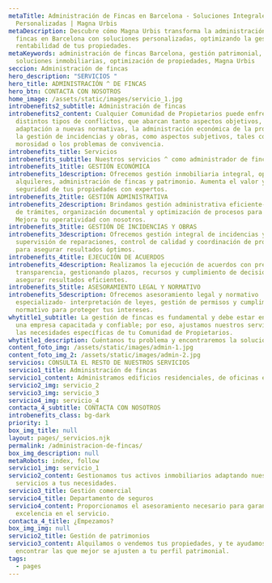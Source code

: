 ```yaml
---
metaTitle: Administración de Fincas en Barcelona - Soluciones Integrales y
  Personalizadas | Magna Urbis
metaDescription: Descubre cómo Magna Urbis transforma la administración de
  fincas en Barcelona con soluciones personalizadas, optimizando la gestión y
  rentabilidad de tus propiedades.
metaKeywords: administración de fincas Barcelona, gestión patrimonial,
  soluciones inmobiliarias, optimización de propiedades, Magna Urbis
seccion: Administración de fincas
hero_description: "SERVICIOS "
hero_title: ADMINISTRACIÓN ^ DE FINCAS
hero_btn: CONTACTA CON NOSOTROS
home_image: /assets/static/images/servicio_1.jpg
introbenefits2_subtitle: Administración de fincas
introbenefits2_content: Cualquier Comunidad de Propietarios puede enfrentar
  distintos tipos de conflictos, que abarcan tanto aspectos objetivos, como la
  adaptación a nuevas normativas, la administración económica de la propiedad o
  la gestión de incidencias y obras, como aspectos subjetivos, tales como la
  morosidad o los problemas de convivencia.
introbenefits_title: Servicios
introbenefits_subtitle: Nuestros servicios ^ como administrador de fincas
introbenefits_1title: GESTIÓN ECONÓMICA
introbenefits_1description: Ofrecemos gestión inmobiliaria integral, optimizando
  alquileres, administración de fincas y patrimonio. Aumenta el valor y
  seguridad de tus propiedades con expertos.
introbenefits_2title: GESTIÓN ADMINISTRATIVA
introbenefits_2description: Brindamos gestión administrativa eficiente- manejo
  de trámites, organización documental y optimización de procesos para empresas.
  Mejora tu operatividad con nosotros.
introbenefits_3title: GESTIÓN DE INCIDENCIAS Y OBRAS
introbenefits_3description: Ofrecemos gestión integral de incidencias y obras-
  supervisión de reparaciones, control de calidad y coordinación de proyectos
  para asegurar resultados óptimos.
introbenefits_4title: EJECUCIÓN DE ACUERDOS
introbenefits_4description: Realizamos la ejecución de acuerdos con precisión y
  transparencia, gestionando plazos, recursos y cumplimiento de decisiones para
  asegurar resultados eficientes.
introbenefits_5title: ASESORAMIENTO LEGAL Y NORMATIVO
introbenefits_5description: Ofrecemos asesoramiento legal y normativo
  especializado- interpretación de leyes, gestión de permisos y cumplimiento
  normativo para proteger tus intereses.
whytitle1_subtitle: La gestión de fincas es fundamental y debe estar en manos de
  una empresa capacitada y confiable; por eso, ajustamos nuestros servicios a
  las necesidades específicas de tu Comunidad de Propietarios.
whytitle1_description: Cuéntanos tu problema y encontraremos la solución.
content_foto_img: /assets/static/images/admin-1.jpg
content_foto_img_2: /assets/static/images/admin-2.jpg
servicios: CONSULTA EL RESTO DE NUESTROS SERVICIOS
servicio1_title: Administración de fincas
servicio1_content: Administramos edificios residenciales, de oficinas e industriales en Barcelona.
servicio2_img: servicio_2
servicio3_img: servicio_3
servicio4_img: servicio_4
contacta_4_subtitle: CONTACTA CON NOSOTROS
introbenefits_class: bg-dark
priority: 1
box_img_title: null
layout: pages/_servicios.njk
permalink: /administracion-de-fincas/
box_img_description: null
metaRobots: index, follow
servicio1_img: servicio_1
servicio2_content: Gestionamos tus activos inmobiliarios adaptando nuestros
  servicios a tus necesidades.
servicio3_title: Gestión comercial
servicio4_title: Departamento de seguros
servicio4_content: Proporcionamos el asesoramiento necesario para garantizar la
  excelencia en el servicio.
contacta_4_title: ¿Empezamos?
box_img_img: null
servicio2_title: Gestión de patrimonios
servicio3_content: Alquilamos o vendemos tus propiedades, y te ayudamos a
  encontrar las que mejor se ajusten a tu perfil patrimonial.
tags:
  - pages
---
```

